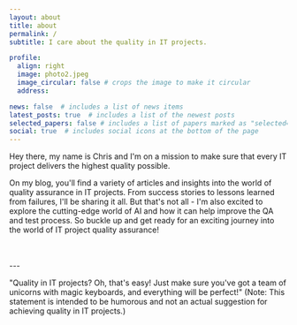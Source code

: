 ```yaml
---
layout: about
title: about
permalink: /
subtitle: I care about the quality in IT projects.

profile:
  align: right
  image: photo2.jpeg
  image_circular: false # crops the image to make it circular
  address: 

news: false  # includes a list of news items
latest_posts: true  # includes a list of the newest posts
selected_papers: false # includes a list of papers marked as "selected={true}"
social: true  # includes social icons at the bottom of the page
---
```


Hey there, my name is Chris and I'm on a mission to make sure that every IT project delivers the highest quality possible. 

On my blog, you'll find a variety of articles and insights into the world of quality assurance in IT projects. From success stories to lessons learned from failures, I'll be sharing it all. But that's not all - I'm also excited to explore the cutting-edge world of AI and how it can help improve the QA and test process. So buckle up and get ready for an exciting journey into the world of IT project quality assurance!

<br>
<br>
---

"Quality in IT projects? Oh, that's easy! Just make sure you've got a team of unicorns with magic keyboards, and everything will be perfect!" (Note: This statement is intended to be humorous and not an actual suggestion for achieving quality in IT projects.)
